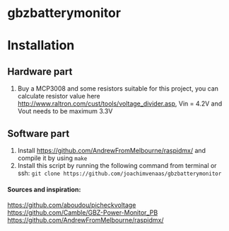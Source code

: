 # gbzbatterymonitor

# Installation

## Hardware part
1. Buy a MCP3008 and some resistors suitable for this project, you can calculate resistor value here http://www.raltron.com/cust/tools/voltage_divider.asp, Vin = 4.2V and Vout needs to be maximum 3.3V

## Software part
1. Install https://github.com/AndrewFromMelbourne/raspidmx/ and compile it by using `make`
2. Install this script by running the following command from terminal or ssh: `git clone https://github.com/joachimvenaas/gbzbatterymonitor`



#### Sources and inspiration:
https://github.com/aboudou/picheckvoltage
https://github.com/Camble/GBZ-Power-Monitor_PB
https://github.com/AndrewFromMelbourne/raspidmx/
